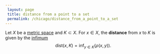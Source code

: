 ```yaml
---
 layout: page
 title: distance from a point to a set
 permalink: /chicago/distance_from_a_point_to_a_set
---
```

Let $X$ be a [metric space](https://defsmath.github.io/DefsMath/metric_space) and $K \subset X$. For $x \in X$, the **distance** from $x$ to $K$ is given by the [infimum](https://defsmath.github.io/DefsMath/infimum) $$\text{dist}(x,K) = \inf_{y\in K}(\rho(x, y)).$$